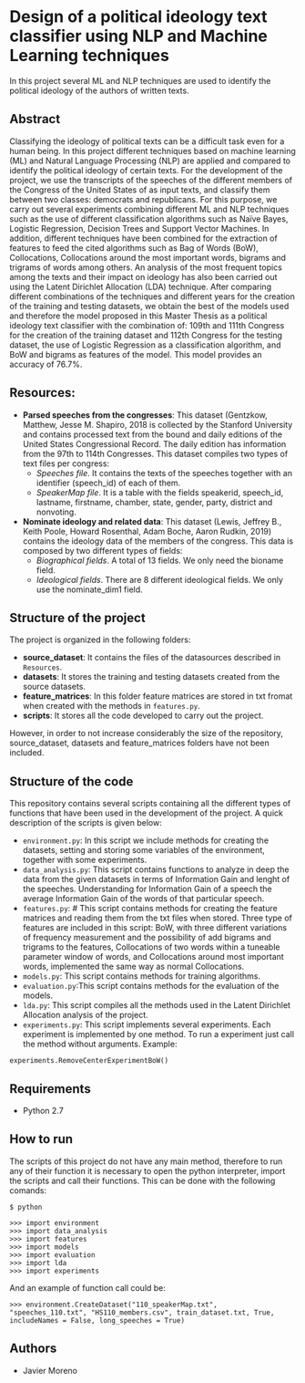 # Design of a political ideology text classifier using NLP and Machine Learning techniques
In this project several ML and NLP techniques are used to identify the political ideology of the authors of written texts.

## Abstract
Classifying the ideology of political texts can be a difficult task even for a human being. In this project different techniques based on machine learning (ML) and Natural Language Processing (NLP) are applied and compared to identify the political ideology of certain texts.
For the development of the project, we use the transcripts of the speeches of the different members of the Congress of the United States of as input texts, and classify them between two classes: democrats and republicans.
For this purpose, we carry out several experiments combining different ML and NLP techniques such as the use of different classification algorithms such as Naïve Bayes, Logistic Regression, Decision Trees and Support Vector Machines. In addition, different techniques have been combined for the extraction of features to feed the cited algorithms such as Bag of Words (BoW), Collocations, Collocations around the most important words, bigrams and trigrams of words among others.
An analysis of the most frequent topics among the texts and their impact on ideology has also been carried out using the Latent Dirichlet Allocation (LDA) technique.
After comparing different combinations of the techniques and different years for the creation of the training and testing datasets, we obtain the best of the models used and therefore the model proposed in this Master Thesis as a political ideology text classifier with the combination of: 109th and 111th Congress for the creation of the training dataset and 112th Congress for the testing dataset, the use of Logistic Regression as a classification algorithm, and BoW and bigrams as features of the model. This model provides an accuracy of 76.7%.
## Resources:
- **Parsed speeches from the congresses**: This dataset (Gentzkow, Matthew, Jesse M. Shapiro, 2018 is collected by the Stanford University and contains processed text from the bound and daily editions of the United States Congressional Record. The daily edition has information from the 97th to 114th Congresses. This dataset compiles two types of text files per congress:
    -	*Speeches file*. It contains the texts of the speeches together with an identifier (speech_id) of each of them.
    -   *SpeakerMap file*. It is a table with the fields speakerid, speech_id, lastname, firstname, chamber, state, gender, party, district and nonvoting.
- **Nominate ideology and related data**: This dataset (Lewis, Jeffrey B., Keith Poole, Howard Rosenthal, Adam Boche, Aaron Rudkin, 2019) contains the ideology data of the members of the congress. This data is composed by two different types of fields:
    - *Biographical fields*. A total of 13 fields. We only need the bioname field. 
    - *Ideological fields*. There are 8 different ideological fields. We only use the nominate_dim1 field.

## Structure of the project
The project is organized in the following folders:
- **source_dataset**: It contains the files of the datasources described in `Resources`.
- **datasets**: It stores the training and testing datasets created from the source datasets.
- **feature_matrices**: In this folder feature matrices are stored in txt fromat when created with the methods in `features.py`.
- **scripts**: It stores all the code developed to carry out the project.

However, in order to not increase considerably the size of the repository, source_dataset, datasets and feature_matrices folders have not been included.

## Structure of the code
This repository contains several scripts containing all the different types of functions that have been used in the development of the project. A quick description of the scripts is given below:
- `environment.py`: In this script we include methods for creating the datasets, setting and storing some variables of the environment, together with some experiments.
- `data_analysis.py`: This script contains functions to analyze in deep the data from the given datasets in terms of Information Gain and lenght of the speeches. Understanding for Information  Gain of a speech the average Information Gain of the words of that particular speech.
- `features.py`: # This script contains methods for creating the feature matrices and reading them from the txt files when stored. Three type of features are included in this script: BoW, with three different variations of frequency measurement and the possibility of add bigrams and trigrams to the features, Collocations of two words within a tuneable parameter window of words, and Collocations  around most important words, implemented the same way as normal Collocations.
- `models.py`: This script contains methods for training algorithms.
- `evaluation.py`:This script contains methods for the evaluation of the models.
- `lda.py`: This script compiles all the methods used in the Latent Dirichlet Allocation analysis of the project.
- `experiments.py`: This script implements several experiments. Each experiment is implemented by one  method. To run a experiment just call the method without arguments. 
Example:
```
experiments.RemoveCenterExperimentBoW()
```
## Requirements
- Python 2.7
## How to run
The scripts of this project do not have any main method, therefore to run any of their function it is necessary to open the python interpreter, import the scripts and call their functions. This can be done with the following comands:
````
$ python

>>> import environment
>>> import data_analysis
>>> import features
>>> import models
>>> import evaluation
>>> import lda
>>> import experiments
````

And an example of function call could be:
````
>>> environment.CreateDataset("110_speakerMap.txt", "speeches_110.txt", "HS110_members.csv", train_dataset.txt, True, includeNames = False, long_speeches = True)
````
## Authors
- Javier Moreno


